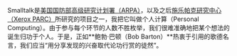 Smalltalk是[美国国防部高级研究计划署（ARPA）](http://baike.baidu.com/view/68809.htm)，以及之后[施乐帕克研究中心（Xerox PARC）](http://baike.baidu.com/view/616837.htm)所研究的项目之一，我把它叫做个人计算（Personal Computing）。由于参与每个环节的人数不胜枚举，我们很难准确地把某个想法的诞生归功于个人。于是，正如**鲍勃·巴顿（Bob Barton）**热衷于引用的歌德名言，我们应当“用分享发现的兴奋取代论功行赏的徒然”。
